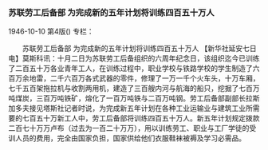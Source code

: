 ### 苏联劳工后备部  为完成新的五年计划将训练四百五十万人

1946-10-10
第4版()
专栏：

　　苏联劳工后备部
    为完成新的五年计划将训练四百五十万人
    【新华社延安七日电】莫斯科讯：十月二日为苏联劳工后备组织的六周年纪念日，该组织迄今已训练了二百五十万各业青年工人，在训练过程中，职业学校与铁路学校的学生制造了六百万余地雷，二千六百万各式武器的零件，修理了一万一千个火车头，十万车厢，七千五百架拖拉机与收割两用机，建造了三百艘内河与航海的船只，挖掘了七百万吨煤炭，三百万吨铁矿，熔化了一百万吨铁与二百万吨钢。劳工后备部副部长拉斯加多夫接见塔斯社记者时说，为完成新五年计划在各种工业运输业与建筑工业所需要的七百五十万新工人中，劳工后备部将训练四百五十万人。新五年计划规定拨款二百七十万万卢布（过去为一百二十万万），用以训练劳工、职业与工厂学徒的受训人员的费用，完全由国家负担，国家供给他们衣服鞋袜被褥及学习必需品。
